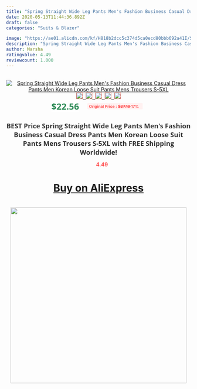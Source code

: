 ```yaml
---
title: "Spring Straight Wide Leg Pants Men's Fashion Business Casual Dress Pants Men Korean Loose Suit Pants Mens Trousers S-5XL"
date: 2020-05-13T11:44:36.892Z
draft: false
categories: "Suits & Blazer"

image: "https://ae01.alicdn.com/kf/H818b2dcc5c374d5ca0ecd80bbb692a41I/Spring-Straight-Wide-Leg-Pants-Men-s-Fashion-Business-Casual-Dress-Pants-Men-Korean-Loose-Suit.jpg"
description: "Spring Straight Wide Leg Pants Men's Fashion Business Casual Dress Pants Men Korean Loose Suit Pants Mens Trousers S-5XL"
author: Marsha
ratingvalue: 4.49
reviewcount: 1.000
---
```

<br>
<div style="text-align: center;">
<a href="https://s.click.aliexpress.com/e/_9AkRq5" target="_blank" rel="nofollow noopener noreferrer"><img alt="Spring Straight Wide Leg Pants Men's Fashion Business Casual Dress Pants Men Korean Loose Suit Pants Mens Trousers S-5XL" class="magnifier-image" src="https://ae01.alicdn.com/kf/H818b2dcc5c374d5ca0ecd80bbb692a41I/Spring-Straight-Wide-Leg-Pants-Men-s-Fashion-Business-Casual-Dress-Pants-Men-Korean-Loose-Suit.jpg_640x640.jpg">
<br>
<img style="border:1px solid salmon" src="https://ae01.alicdn.com/kf/H818b2dcc5c374d5ca0ecd80bbb692a41I/Spring-Straight-Wide-Leg-Pants-Men-s-Fashion-Business-Casual-Dress-Pants-Men-Korean-Loose-Suit.jpg_120x120.jpg">&nbsp;&nbsp;<img style="border:1px solid salmon" src="https://ae01.alicdn.com/kf/Hebf4e6ffe55d4818b3d537b7d0bc7625P/Spring-Straight-Wide-Leg-Pants-Men-s-Fashion-Business-Casual-Dress-Pants-Men-Korean-Loose-Suit.jpg_120x120.jpg">&nbsp;&nbsp;<img style="border:1px solid salmon" src="https://ae01.alicdn.com/kf/Hd758ffca9d1c4a7ba4bfe48535f6779d1/Spring-Straight-Wide-Leg-Pants-Men-s-Fashion-Business-Casual-Dress-Pants-Men-Korean-Loose-Suit.jpg_120x120.jpg">&nbsp;&nbsp;<img style="border:1px solid salmon" src="https://ae01.alicdn.com/kf/H728b88a04d754c92a8c513f35874fd52F/Spring-Straight-Wide-Leg-Pants-Men-s-Fashion-Business-Casual-Dress-Pants-Men-Korean-Loose-Suit.jpg_120x120.jpg">&nbsp;&nbsp;<img style="border:1px solid salmon" src="https://ae01.alicdn.com/kf/H7db1760a7ddd495ab00cc78084f6a3fbB/Spring-Straight-Wide-Leg-Pants-Men-s-Fashion-Business-Casual-Dress-Pants-Men-Korean-Loose-Suit.jpg_120x120.jpg"></a></div><br0>
<div style="text-align: center;"><span style="background-color: white; border: 0px; box-sizing: border-box; color: seagreen; display: inline-block; font-family: &quot;open sans&quot; , &quot;arial&quot; , &quot;helvetica&quot; , sans-serif , &quot;heiti&quot;; font-size: 24px; font-stretch: inherit; font-weight: 700; line-height: inherit; margin: 0px 10px 0px 0px; padding: 0px; vertical-align: middle;">$22.56 </span>
<span style="background: rgb(255 , 241 , 241); border-radius: 3px; border: 0px; box-sizing: border-box; color: #ff4747; display: inline-block; font-family: inherit; font-size: 12px; font-stretch: inherit; font-style: inherit; font-variant: inherit; font-weight: 600; line-height: inherit; margin: 0px; padding: 2px 5px; transform: scale(0.9); vertical-align: middle;">Original Price : <b style="text-decoration: line-through;">$27.18 </b> 17%&nbsp;&nbsp;</span></div>
<h1 style="color: #333333; display: inline-block; font-family: &quot;open sans&quot; , &quot;arial&quot; , &quot;helvetica&quot; , sans-serif , &quot;heiti&quot;; font-size: 18px; font-stretch: inherit; font-weight: 700; text-align: center;">BEST Price Spring Straight Wide Leg Pants Men's Fashion Business Casual Dress Pants Men Korean Loose Suit Pants Mens Trousers S-5XL with FREE Shipping Worldwide!</h1>
<div style="color: #ff4747; text-align: center;">
<img src="https://4.bp.blogspot.com/-M0ZcTcb-5uY/XleCXlxnR4I/AAAAAAAAAEc/OrjgMkXV1oMQFaCRZj5HQwOCBcu3w1FegCPcBGAYYCw/s1600/star.png" style="height: 15px;">&nbsp;<b>4.49</b></div>
<div class="button_cont" align="center"><a class="buynow_a" href="https://s.click.aliexpress.com/e/_9AkRq5" target="_blank" rel="nofollow noopener noreferrer"><H1>Buy on AliExpress</H1></a></div><br>
<div class="separator" style="clear: both; text-align: center;">
<img src="https://lh3.googleusercontent.com/-pTy5HemUv9M/XlePHvY0dAI/AAAAAAAAAE4/0nX5iRUoIWY8eMW9Dpxeirr157OZliDIgCLcBGAsYHQ/s1600/badge.gif" width="480">
</div>
